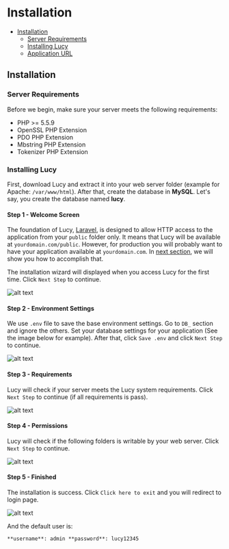 # Installation

- [Installation](#installation)
    - [Server Requirements](#server-requirements)
    - [Installing Lucy](#installing-lucy)
    - [Application URL](#application-url)

<a name="installation"></a>
## Installation

<a name="server-requirements"></a>
### Server Requirements

Before we begin, make sure your server meets the following requirements:

- PHP >= 5.5.9
- OpenSSL PHP Extension
- PDO PHP Extension
- Mbstring PHP Extension
- Tokenizer PHP Extension

<a name="installing-lucy"></a>
### Installing Lucy

First, download Lucy and extract it into your web server folder (example for Apache: `/var/www/html`). After that, create the database in **MySQL**.  Let's say, you create the database named **lucy**.

#### Step 1 - Welcome Screen

The foundation of Lucy, [Laravel](https://laravel.com), is designed to allow HTTP access to the application from your `public` folder only. It means that Lucy will be available at `yourdomain.com/public`. However, for production you will probably want to have your application available at `yourdomain.com`. In [next section](#application-url), we will show you how to accomplish that.

The installation wizard will displayed when you access Lucy for the first time. Click `Next Step` to continue.

![alt text](http://s33.postimg.org/efa073xun/01_install.png "Welcome Screen")

#### Step 2 - Environment Settings

We use `.env` file to save the base environment settings. Go to `DB_` section and ignore the others. Set your database settings for your application (See the image below for example). After that, click `Save .env` and click `Next Step` to continue.

![alt text](http://s33.postimg.org/6jvbxxfrz/02_install.png "Environment Settings")

#### Step 3 - Requirements

Lucy will check if your server meets the Lucy system requirements. Click `Next Step` to continue (if all requirements is pass).

![alt text](http://s33.postimg.org/nf6slxtzz/03_install.png "Requirements")

#### Step 4 - Permissions

Lucy will check if the following folders is writable by your web server. Click `Next Step` to continue.

![alt text](http://s33.postimg.org/npa6ax067/04_install.png "Permissions")

#### Step 5 - Finished

The installation is success. Click `Click here to exit` and you will redirect to login page.

![alt text](http://s33.postimg.org/6j5lsz38f/05_install.png "Finished")

And the default user is:

```
**username**: admin **password**: lucy12345
```
